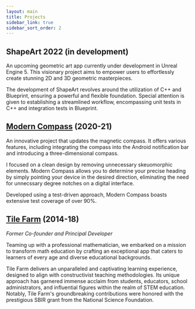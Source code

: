 ```yaml
---
layout: main
title: Projects
sidebar_link: true
sidebar_sort_order: 2
---     
```


## ShapeArt 2022 (in development)

 An upcoming geometric art app currently under development in Unreal Engine 5. This visionary project aims to empower users to effortlessly create stunning 2D and 3D geometric masterpieces.

The development of ShapeArt revolves around the utilization of C++ and Blueprint, ensuring a powerful and flexible foundation. Special attention is given to establishing a streamlined workflow, encompassing unit tests in C++ and integration tests in Blueprint.


## [Modern Compass](compass) (2020-21)

An innovative project that updates the magnetic compass. It offers various features, including integrating the compass into the Android notification bar and introducing a three-dimensional compass.

I focused on a clean design by removing unnecessary skeuomorphic elements. Modern Compass allows you to determine your precise heading by simply pointing your device in the desired direction, eliminating the need for unnecssary degree notches on a digital interface.

Developed using a test-driven approach, Modern Compass boasts extensive test coverage of over 90%.

## [Tile Farm](tilefarm) (2014-18)
*Former Co-founder and Principal Developer*

 Teaming up with a professional mathematician, we embarked on a mission to transform math education by crafting an exceptional app that caters to learners of every age and diverse educational backgrounds.

Tile Farm delivers an unparalleled and captivating learning experience, designed to align with constructivist teaching methodologies. Its unique approach has garnered immense acclaim from students, educators, school administrators, and influential figures within the realm of STEM education. Notably, Tile Farm's groundbreaking contributions were honored with the prestigious SBIR grant from the National Science Foundation.


[tilefarm]: https://play.google.com/store/apps/details?id=com.stellatesoftware.tilefarm.dev
[compass]: http://play.google.com/store/apps/details?id=design.inhale.compass